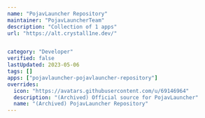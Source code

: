 ```yaml
---
name: "PojavLauncher Repository"
maintainer: "PojavLauncherTeam"
description: "Collection of 1 apps"
url: "https://alt.crystall1ne.dev/"


category: "Developer"
verified: false
lastUpdated: 2023-05-06
tags: []
apps: ["pojavlauncher-pojavlauncher-repository"]
overrides:
  icon: "https://avatars.githubusercontent.com/u/69146964"
  description: "(Archived) Official source for PojavLauncher"
  name: "(Archived) PojavLauncher Repository"
---
```

